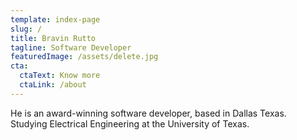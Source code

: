 ```yaml
---
template: index-page
slug: /
title: Bravin Rutto
tagline: Software Developer
featuredImage: /assets/delete.jpg
cta:
  ctaText: Know more
  ctaLink: /about
---
```

He is an award-winning software developer, based in Dallas Texas. Studying Electrical Engineering at the University of Texas.